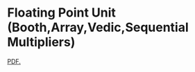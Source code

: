 # Floating Point Unit (Booth,Array,Vedic,Sequential Multipliers)

<a href="https://github.com/AlexSymeon/FPU/main/symeonidis.pdf" target="_blank">PDF.</a>
